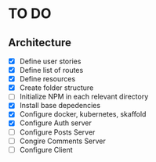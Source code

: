 # TO DO

## Architecture

- [x] Define user stories
- [x] Define list of routes
- [x] Define resources
- [x] Create folder structure
- [ ] Initialize NPM in each relevant directory
- [x] Install base depedencies
- [x] Configure docker, kubernetes, skaffold
- [x] Configure Auth server
- [ ] Configure Posts Server
- [ ] Congire Comments Server
- [ ] Configure Client